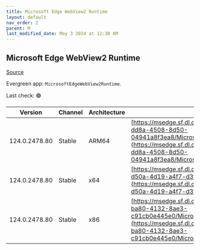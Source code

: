 ```yaml
---
title: Microsoft Edge WebView2 Runtime
layout: default
nav_order: 2
parent: M
last_modified_date: May 3 2024 at 12:30 AM
---
```


## Microsoft Edge WebView2 Runtime

[Source](https://developer.microsoft.com/en-us/microsoft-edge/webview2/)

Evergreen app: `MicrosoftEdgeWebView2Runtime`. 

Last check: 🟢

| Version       | Channel | Architecture | URI                                                                                                                                                                                                                                                                                                                            |
| ------------- | ------- | ------------ | ------------------------------------------------------------------------------------------------------------------------------------------------------------------------------------------------------------------------------------------------------------------------------------------------------------------------------ |
| 124.0.2478.80 | Stable  | ARM64        | [https://msedge.sf.dl.delivery.mp.microsoft.com/filestreamingservice/files/fb60e9d4-dd8a-4508-8d50-04941a8f3ea8/MicrosoftEdgeWebView2RuntimeInstallerARM64.exe](https://msedge.sf.dl.delivery.mp.microsoft.com/filestreamingservice/files/fb60e9d4-dd8a-4508-8d50-04941a8f3ea8/MicrosoftEdgeWebView2RuntimeInstallerARM64.exe) |
| 124.0.2478.80 | Stable  | x64          | [https://msedge.sf.dl.delivery.mp.microsoft.com/filestreamingservice/files/d2a9bd81-d50a-4d19-a4f7-d3fb43a7281b/MicrosoftEdgeWebView2RuntimeInstallerX64.exe](https://msedge.sf.dl.delivery.mp.microsoft.com/filestreamingservice/files/d2a9bd81-d50a-4d19-a4f7-d3fb43a7281b/MicrosoftEdgeWebView2RuntimeInstallerX64.exe)     |
| 124.0.2478.80 | Stable  | x86          | [https://msedge.sf.dl.delivery.mp.microsoft.com/filestreamingservice/files/9c151fcf-ba80-4132-8ae3-c91cb0e445e0/MicrosoftEdgeWebView2RuntimeInstallerX86.exe](https://msedge.sf.dl.delivery.mp.microsoft.com/filestreamingservice/files/9c151fcf-ba80-4132-8ae3-c91cb0e445e0/MicrosoftEdgeWebView2RuntimeInstallerX86.exe)     |

